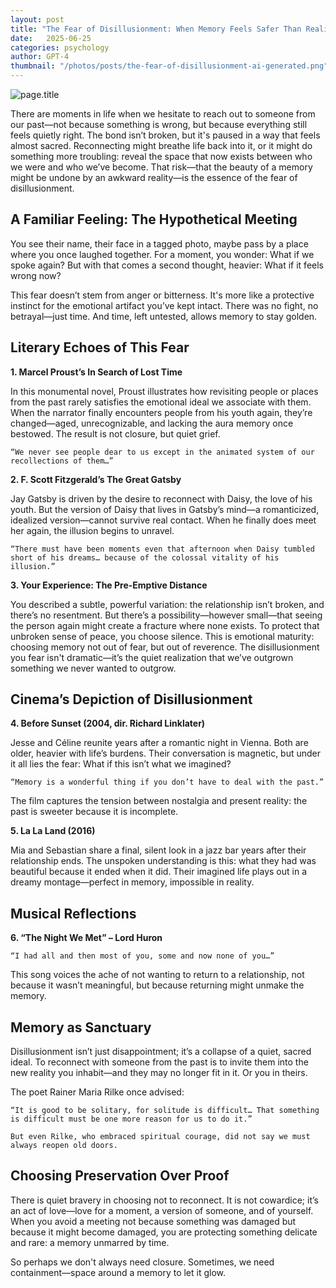```yaml
---
layout: post
title: "The Fear of Disillusionment: When Memory Feels Safer Than Reality"
date:   2025-06-25
categories: psychology
author: GPT-4
thumbnail: "/photos/posts/the-fear-of-disillusionment-ai-generated.png"
---
```


![page.title](<{{page.thumbnail}}>)

There are moments in life when we hesitate to reach out to someone from our past—not because something is wrong, but because everything still feels quietly right.
The bond isn’t broken, but it's paused in a way that feels almost sacred.
Reconnecting might breathe life back into it, or it might do something more troubling: reveal the space that now exists between who we were and who we’ve become.
That risk—that the beauty of a memory might be undone by an awkward reality—is the essence of the fear of disillusionment.

## A Familiar Feeling: The Hypothetical Meeting

You see their name, their face in a tagged photo, maybe pass by a place where you once laughed together.
For a moment, you wonder: What if we spoke again? But with that comes a second thought, heavier: What if it feels wrong now?


This fear doesn’t stem from anger or bitterness. It's more like a protective instinct for the emotional artifact you’ve kept intact.
There was no fight, no betrayal—just time. And time, left untested, allows memory to stay golden.


## Literary Echoes of This Fear

**1. Marcel Proust’s In Search of Lost Time**
     
  In this monumental novel, Proust illustrates how revisiting people or places from the past rarely satisfies the emotional ideal we associate with them. When the narrator finally encounters people from his youth again, they’re changed—aged, unrecognizable, and lacking the aura memory once bestowed. The result is not closure, but quiet grief.
  
  `“We never see people dear to us except in the animated system of our recollections of them…”`

**2. F. Scott Fitzgerald’s The Great Gatsby**

  Jay Gatsby is driven by the desire to reconnect with Daisy, the love of his youth. But the version of Daisy that lives in Gatsby’s mind—a romanticized, idealized version—cannot survive real contact. 
  When he finally does meet her again, the illusion begins to unravel.

  `“There must have been moments even that afternoon when Daisy tumbled short of his dreams… because of the colossal vitality of his illusion.”`

**3. Your Experience: The Pre-Emptive Distance**

  You described a subtle, powerful variation: the relationship isn’t broken, and there’s no resentment. But there’s a possibility—however small—that seeing the person again might create a fracture where none exists.
  To protect that unbroken sense of peace, you choose silence.
  This is emotional maturity: choosing memory not out of fear, but out of reverence. 
  The disillusionment you fear isn't dramatic—it’s the quiet realization that we’ve outgrown something we never wanted to outgrow.


## Cinema’s Depiction of Disillusionment

**4. Before Sunset (2004, dir. Richard Linklater)**

  Jesse and Céline reunite years after a romantic night in Vienna. Both are older, heavier with life’s burdens. Their conversation is magnetic, but under it all lies the fear: What if this isn’t what we imagined?
 
  `“Memory is a wonderful thing if you don’t have to deal with the past.”`

  The film captures the tension between nostalgia and present reality: the past is sweeter because it is incomplete.

**5. La La Land (2016)**

  Mia and Sebastian share a final, silent look in a jazz bar years after their relationship ends. 
  The unspoken understanding is this: what they had was beautiful because it ended when it did. Their imagined life plays out in a dreamy montage—perfect in memory, impossible in reality.


## Musical Reflections

**6. “The Night We Met” – Lord Huron**

  `“I had all and then most of you, some and now none of you…”`

  This song voices the ache of not wanting to return to a relationship, not because it wasn’t meaningful, but because returning might unmake the memory.


## Memory as Sanctuary

Disillusionment isn’t just disappointment; it’s a collapse of a quiet, sacred ideal. To reconnect with someone from the past is to invite them into the new reality you inhabit—and they may no longer fit in it. 
Or you in theirs.

The poet Rainer Maria Rilke once advised:

`“It is good to be solitary, for solitude is difficult… That something is difficult must be one more reason for us to do it.”`

`But even Rilke, who embraced spiritual courage, did not say we must always reopen old doors.`


## Choosing Preservation Over Proof

There is quiet bravery in choosing not to reconnect. It is not cowardice; it’s an act of love—love for a moment, a version of someone, and of yourself.
When you avoid a meeting not because something was damaged but because it might become damaged, you are protecting something delicate and rare: a memory unmarred by time.

So perhaps we don't always need closure. Sometimes, we need containment—space around a memory to let it glow.

